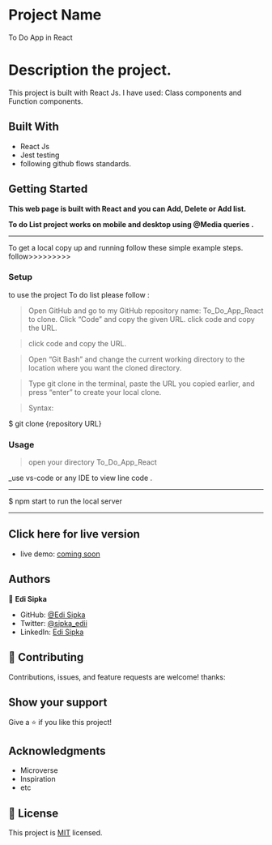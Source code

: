 # Project Name

To Do App in React

# Description the project.

This project is built with React Js.
I have used: Class components and Function components.

## Built With

- React Js
- Jest testing
- following github flows standards.

## Getting Started

**This web page is built with React and you can Add, Delete or Add list.**

**To do List project works on mobile and desktop using @Media queries .**

---

To get a local copy up and running follow these simple example steps.
follow>>>>>>>>>

### Setup

to use the project To do list please follow :

> Open GitHub and go to my GitHub repository name: To_Do_App_React to clone.
> Click “Code” and copy the given URL.
> click code and copy the URL.

> click code and copy the URL.

> Open “Git Bash” and change the current working directory to the location where you want the cloned directory.

> Type git clone in the terminal, paste the URL you copied earlier, and press “enter” to create your local clone.

> Syntax:

$ git clone {repository URL}

### Usage

> open your directory To_Do_App_React

\_use vs-code or any IDE to view line code .

---

$ npm start to run the local server

---

## Click here for live version

- live demo: [coming soon]()

## Authors

:bust_in_silhouette: **Edi Sipka**

- GitHub: [@Edi Sipka](https://github.com/edi-sipka)
- Twitter: [@sipka_edii](https://twitter.com/sipka_edii)
- LinkedIn: [Edi Sipka](https://www.linkedin.com/in/edi-%C5%A1ipka-5b681b202/)

## 🤝 Contributing

Contributions, issues, and feature requests are welcome!
thanks:

## Show your support

Give a ⭐️ if you like this project!

## Acknowledgments

- Microverse
- Inspiration
- etc

## 📝 License

This project is [MIT](./MIT.md) licensed.
